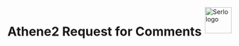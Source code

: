 <img src="https://assets.serlo.org/meta/logo.png" alt="Serlo logo" title="Serlo" align="right" height="60" />

# Athene2 Request for Comments
